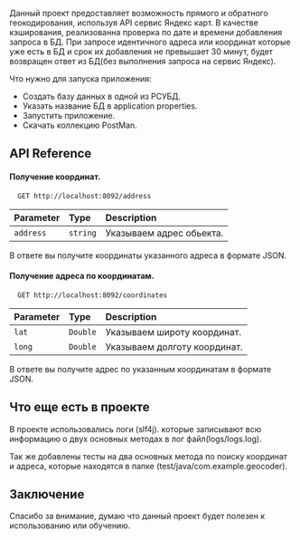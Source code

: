 
Данный проект предоставляет возможность прямого и обратного геокодирования, используя API сервис Яндекс карт.
В качестве кэширования, реализованна проверка по дате и времени добавления запроса в БД. При запросе идентичного адреса или координат которые уже есть в БД и срок их добавления не превышает 30 минут, будет возвращен ответ из БД(без выполнения запроса на сервис Яндекс).



Что нужно для запуска приложения:

- Создать базу данных в одной из РСУБД.
- Указать название БД в application properties.
- Запустить приложение.
- Скачать коллекцию PostMan.

 


## API Reference

#### Получение координат.

```http
  GET http://localhost:8092/address
```

| Parameter | Type     | Description                |
| :-------- | :------- | :------------------------- |
| `address` | `string` | Указываем адрес обьекта. |

В ответе вы получите координаты указанного адреса в формате JSON.

#### Получение адреса по координатам.

```http
  GET http://localhost:8092/coordinates
```

| Parameter | Type     | Description                       |
| :-------- | :------- | :-------------------------------- |
| `lat`      | `Double` | Указываем широту координат. |
| `long`      | `Double` | Указываем долготу координат. |

В ответе вы получите адрес по указанным координатам в формате JSON.


## Что еще есть в проекте

В проекте использовались логи (slf4j). которые записывают всю информацию о двух основных методах в лог файл(logs/logs.log).

Так же добавлены тесты на два основных метода по поиску координат и адреса, которые находятся в папке (test/java/com.example.geocoder).


## Заключение

Спасибо за внимание, думаю что данный проект будет полезен к использованию или обучению.

